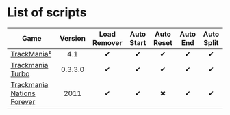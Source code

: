 ﻿# List of scripts
Game|Version|Load Remover|Auto Start|Auto Reset|Auto End|Auto Split
--|:-:|:-:|:-:|:-:|:-:|:-:
[TrackMania²](https://raw.githubusercontent.com/NeKzor/ASL-Scripts/master/TrackMania2.asl)|4.1|✔|✔|✔|✔|✔
[Trackmania Turbo](https://raw.githubusercontent.com/NeKzor/ASL-Scripts/master/TrackmaniaTurbo.asl)|0.3.3.0|✔|✔|✔|✔|✔
[Trackmania Nations Forever](https://raw.githubusercontent.com/NeKzor/ASL-Scripts/master/TrackmaniaNationsForever.asl)|2011|✔|✔|✖|✔|✔